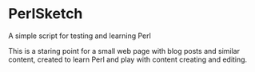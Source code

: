 # PerlSketch
A simple script for testing and learning Perl

This is a staring point for a small web page with blog posts and similar content, created to learn Perl and play with content creating and editing.
